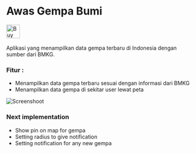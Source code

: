 # Awas Gempa Bumi
<a href='https://ko-fi.com/Y8Y5L0LQ' target='_blank'><img height='36' style='border:0px;height:36px;' src='https://az743702.vo.msecnd.net/cdn/kofi2.png?v=0' border='0' alt='Buy Me a Coffee at ko-fi.com' /></a>
</br>
</br> Aplikasi yang menampilkan data gempa terbaru di Indonesia dengan sumber dari BMKG.

### Fitur :
- Menampilkan data gempa terbaru sesuai dengan informasi dari BMKG
- Menampilkan data gempa di sekitar user lewat peta

![Screenshoot](https://github.com/andrea-liu87/awasgempabumi/marketing/ss1.png)

### Next implementation
- Show pin on map for gempa
- Setting radius to give notification
- Setting notification for any new gempa
